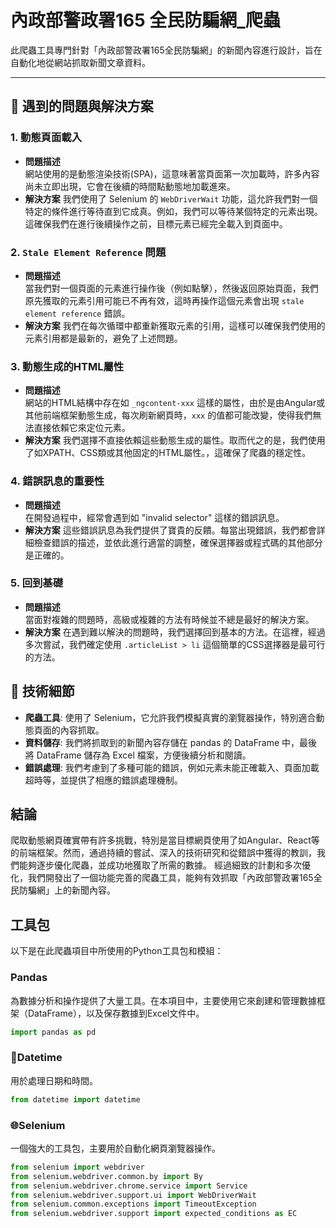 # 內政部警政署165 全民防騙網_爬蟲

此爬蟲工具專門針對「內政部警政署165全民防騙網」的新聞內容進行設計，旨在自動化地從網站抓取新聞文章資料。

---

## 🚧 遇到的問題與解決方案

### 1. 動態頁面載入

- **問題描述**  
網站使用的是動態渲染技術(SPA)，這意味著當頁面第一次加載時，許多內容尚未立即出現，它會在後續的時間點動態地加載進來。
- **解決方案** 
我們使用了 Selenium 的 `WebDriverWait` 功能，這允許我們對一個特定的條件進行等待直到它成真。例如，我們可以等待某個特定的元素出現。這確保我們在進行後續操作之前，目標元素已經完全載入到頁面中。

### 2. `Stale Element Reference` 問題

- **問題描述**  
當我們對一個頁面的元素進行操作後（例如點擊），然後返回原始頁面，我們原先獲取的元素引用可能已不再有效，這時再操作這個元素會出現 `stale element reference` 錯誤。
- **解決方案** 
我們在每次循環中都重新獲取元素的引用，這樣可以確保我們使用的元素引用都是最新的，避免了上述問題。

### 3. 動態生成的HTML屬性

- **問題描述**  
網站的HTML結構中存在如 `_ngcontent-xxx` 這樣的屬性，由於是由Angular或其他前端框架動態生成，每次刷新網頁時，`xxx` 的值都可能改變，使得我們無法直接依賴它來定位元素。
- **解決方案** 
我們選擇不直接依賴這些動態生成的屬性。取而代之的是，我們使用了如XPATH、CSS類或其他固定的HTML屬性。，這確保了爬蟲的穩定性。

### 4. 錯誤訊息的重要性

- **問題描述**  
在開發過程中，經常會遇到如 "invalid selector" 這樣的錯誤訊息。
- **解決方案** 
這些錯誤訊息為我們提供了寶貴的反饋。每當出現錯誤，我們都會詳細檢查錯誤的描述，並依此進行適當的調整，確保選擇器或程式碼的其他部分是正確的。

### 5. 回到基礎

- **問題描述**  
當面對複雜的問題時，高級或複雜的方法有時候並不總是最好的解決方案。
- **解決方案** 
在遇到難以解決的問題時，我們選擇回到基本的方法。在這裡，經過多次嘗試，我們確定使用 `.articleList > li` 這個簡單的CSS選擇器是最可行的方法。

## 🔩 技術細節

- **爬蟲工具**: 使用了 Selenium，它允許我們模擬真實的瀏覽器操作，特別適合動態頁面的內容抓取。
- **資料儲存**: 我們將抓取到的新聞內容存儲在 pandas 的 DataFrame 中，最後將 DataFrame 儲存為 Excel 檔案，方便後續分析和閱讀。
- **錯誤處理**: 我們考慮到了多種可能的錯誤，例如元素未能正確載入、頁面加載超時等，並提供了相應的錯誤處理機制。

## 結論

爬取動態網頁確實帶有許多挑戰，特別是當目標網頁使用了如Angular、React等的前端框架。然而，通過持續的嘗試、深入的技術研究和從錯誤中獲得的教訓，我們能夠逐步優化爬蟲，並成功地獲取了所需的數據。
經過細致的計劃和多次優化，我們開發出了一個功能完善的爬蟲工具，能夠有效抓取「內政部警政署165全民防騙網」上的新聞內容。

## 工具包

以下是在此爬蟲項目中所使用的Python工具包和模組：

### Pandas
為數據分析和操作提供了大量工具。在本項目中，主要使用它來創建和管理數據框架（DataFrame），以及保存數據到Excel文件中。

```python
import pandas as pd
```
### 📅Datetime
用於處理日期和時間。

```python
from datetime import datetime
```

### 🌐Selenium
一個強大的工具包，主要用於自動化網頁瀏覽器操作。
```python
from selenium import webdriver
from selenium.webdriver.common.by import By
from selenium.webdriver.chrome.service import Service
from selenium.webdriver.support.ui import WebDriverWait
from selenium.common.exceptions import TimeoutException
from selenium.webdriver.support import expected_conditions as EC
```
